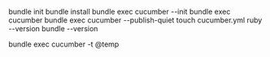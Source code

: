 bundle init
bundle install
bundle exec cucumber --init
bundle exec cucumber
bundle exec cucumber --publish-quiet
touch cucumber.yml 
ruby --version
bundle --version

bundle exec cucumber -t @temp